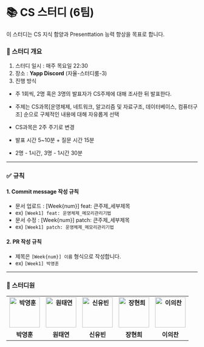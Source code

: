 # 📚 CS 스터디 (6팀)
이 스터디는 CS 지식 함양과 Presenttation 능력 향상을 목표로 합니다.

### 📖 스터디 개요
1. 스터디 일시 : 매주 목요일 22:30
2. 장소 : **Yapp Discord** (자율-스터디룸-3)
3. 진행 방식
- 주 1회씩, 2명 혹은 3명의 발표자가 CS주제에 대해 조사한 뒤 발표한다.

- 주제는 CS과목[운영체제, 네트워크, 알고리즘 및 자료구조, 데이터베이스, 컴퓨터구조] 순으로 구체적인 내용에 대해 자유롭게 선택
- CS과목은 2주 주기로 변경
- 발표 시간 5~10분 + 질문 시간 15분
- 2명 -  1시간, 3명 - 1시간 30분

---
### :white_check_mark: 규칙
#### 1. Commit message 작성 규칙
- 문서 업로드 : [Week{num}] feat: 큰주제_세부제목
- ex) `[Week1] feat: 운영체제_메모리관리기법`
- 문서 수정 : [Week{num}] patch: 큰주제_세부제목
- ex) `[Week1] patch: 운영체제_메모리관리기법`
#### 2. PR 작성 규칙
- 제목은 `[Week{num}] 이름` 형식으로 작성합니다.
- ex) `[Week1] 박영훈`
---

### 🤼 스터디원
<table style="font-weight : bold">
    <tr>
        <td align="center">
            <a href="https://github.com/Park-Young-Hun">                 
                <img alt="박영훈" src="https://avatars.githubusercontent.com/Park-Young-Hun" width="80" />            
            </a>
        </td>
        <td align="center">
            <a href="https://github.com/TaeyeonRoyce">                 
                <img alt="원태연" src="https://avatars.githubusercontent.com/TaeyeonRoyce" width="80" />            
            </a>
        </td>
        <td align="center">
            <a href="https://github.com/shinyubin989">                 
                <img alt="신유빈" src="https://avatars.githubusercontent.com/shinyubin989" width="80" />            
            </a>
        </td>
        <td align="center">
            <a href="https://github.com/wkdgus7113">                 
                <img alt="장현희" src="https://avatars.githubusercontent.com/wkdgus7113" width="80" />            
            </a>
        </td>
        <td align="center">
            <a href="https://github.com/srja4321">                 
                <img alt="이의찬" src="https://avatars.githubusercontent.com/srja4321" width="80" />            
            </a>
        </td>
    </tr>
    <tr>
        <td align="center">박영훈</td>
        <td align="center">원태연</td>
        <td align="center">신유빈</td>
        <td align="center">장현희</td>
        <td align="center">이의찬</td>
    </tr>
</table>
